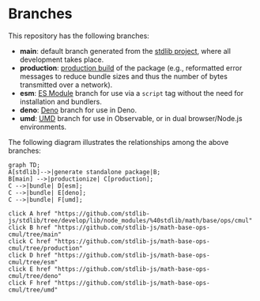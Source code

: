 <!--

@license Apache-2.0

Copyright (c) 2022 The Stdlib Authors.

Licensed under the Apache License, Version 2.0 (the "License");
you may not use this file except in compliance with the License.
You may obtain a copy of the License at

    http://www.apache.org/licenses/LICENSE-2.0

Unless required by applicable law or agreed to in writing, software
distributed under the License is distributed on an "AS IS" BASIS,
WITHOUT WARRANTIES OR CONDITIONS OF ANY KIND, either express or implied.
See the License for the specific language governing permissions and
limitations under the License.

-->

# Branches

This repository has the following branches:

-   **main**: default branch generated from the [stdlib project][stdlib-url], where all development takes place.
-   **production**: [production build][production-url] of the package (e.g., reformatted error messages to reduce bundle sizes and thus the number of bytes transmitted over a network).
-   **esm**: [ES Module][esm-url] branch for use via a `script` tag without the need for installation and bundlers.
-   **deno**: [Deno][deno-url] branch for use in Deno.
-   **umd**: [UMD][umd-url] branch for use in Observable, or in dual browser/Node.js environments.

The following diagram illustrates the relationships among the above branches:

```mermaid
graph TD;
A[stdlib]-->|generate standalone package|B;
B[main] -->|productionize| C[production];
C -->|bundle| D[esm];
C -->|bundle| E[deno];
C -->|bundle| F[umd];

click A href "https://github.com/stdlib-js/stdlib/tree/develop/lib/node_modules/%40stdlib/math/base/ops/cmul"
click B href "https://github.com/stdlib-js/math-base-ops-cmul/tree/main"
click C href "https://github.com/stdlib-js/math-base-ops-cmul/tree/production"
click D href "https://github.com/stdlib-js/math-base-ops-cmul/tree/esm"
click E href "https://github.com/stdlib-js/math-base-ops-cmul/tree/deno"
click F href "https://github.com/stdlib-js/math-base-ops-cmul/tree/umd"
```

[stdlib-url]: https://github.com/stdlib-js/stdlib/tree/develop/lib/node_modules/%40stdlib/math/base/ops/cmul
[production-url]: https://github.com/stdlib-js/math-base-ops-cmul/tree/production
[deno-url]: https://github.com/stdlib-js/math-base-ops-cmul/tree/deno
[umd-url]: https://github.com/stdlib-js/math-base-ops-cmul/tree/umd
[esm-url]: https://github.com/stdlib-js/math-base-ops-cmul/tree/esm